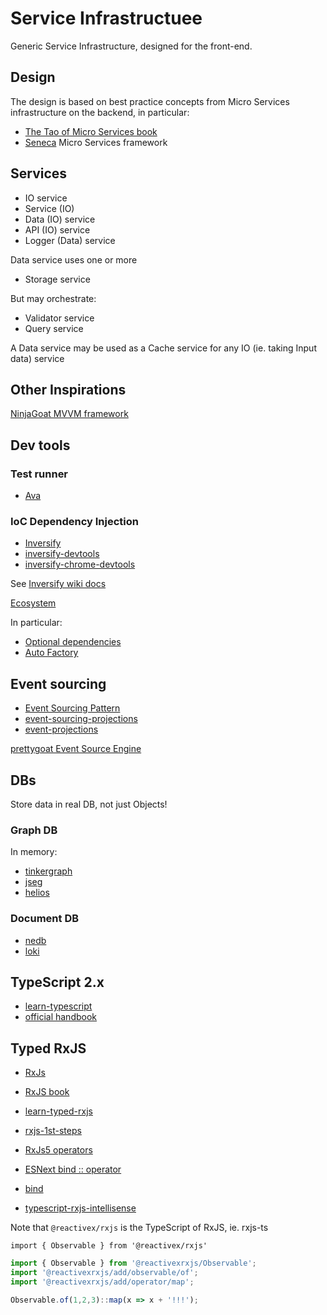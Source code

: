 # Service Infrastructuee
Generic Service Infrastructure, designed for the front-end.

## Design
The design is based on best practice concepts from Micro Services infrastructure on the backend, in particular:
- [The Tao of Micro Services book](http://www.richardrodger.com/tao-of-microservices#.WMPLQ2TytE4)
- [Seneca](http://senecajs.org/) Micro Services framework

## Services
- IO service
- Service (IO)
- Data (IO) service
- API (IO) service
- Logger (Data) service

Data service uses one or more
- Storage service

But may orchestrate:
- Validator service
- Query service

A Data service may be used as a Cache service for any IO (ie. taking Input data) service

## Other Inspirations
[NinjaGoat MVVM framework](https://github.com/tierratelematics/ninjagoat/wiki/Getting-started)

## Dev tools

### Test runner
- [Ava](https://github.com/avajs/ava)

### IoC Dependency Injection
- [Inversify](http://inversify.io/)
- [inversify-devtools](https://github.com/inversify/inversify-devtools)
- [inversify-chrome-devtools](https://github.com/inversify/inversify-chrome-devtools)

See [Inversify wiki docs](https://github.com/inversify/InversifyJS/tree/master/wiki)

[Ecosystem](https://github.com/inversify/InversifyJS/blob/master/wiki/ecosystem.md)

In particular:
- [Optional dependencies](https://github.com/inversify/InversifyJS/blob/master/wiki/optional_dependencies.md)
- [Auto Factory](https://github.com/inversify/InversifyJS/blob/master/wiki/auto_factory.md)

## Event sourcing
- [Event Sourcing Pattern](https://msdn.microsoft.com/en-us/library/dn589792.aspx)
- [event-sourcing-projections](https://abdullin.com/post/event-sourcing-projections/)
- [event-projections](http://www.jefclaes.be/2013/10/event-projections.html)

[prettygoat Event Source Engine](https://github.com/tierratelematics/prettygoat)

## DBs
Store data in real DB, not just Objects!

### Graph DB
In memory:
- [tinkergraph](https://github.com/jbmusso/tinkergraph-js)
- [jseg](https://github.com/brandonbloom/jseg)
- [helios](https://github.com/zuudo/helios.js?files=1)

### Document DB
- [nedb](https://github.com/louischatriot/nedb)
- [loki](http://lokijs.org/)


## TypeScript 2.x
- [learn-typescript](https://github.com/panacloud/learn-typescript)
- [official handbook](https://www.typescriptlang.org/docs/tutorial.html)

## Typed RxJS
- [RxJs](http://reactivex.io/rxjs/)
- [RxJS book](https://xgrommx.github.io/rx-book/index.html)
- [learn-typed-rxjs](https://github.com/panacloud/learn-typed-rxjs)
- [rxjs-1st-steps](https://juristr.com/blog/2016/06/rxjs-1st-steps-subject/)
- [RxJs5 operators](https://gist.github.com/btroncone/d6cf141d6f2c00dc6b35)
- [ESNext bind :: operator](https://github.com/tc39/proposal-bind-operator)
- [bind](http://babeljs.io/docs/plugins/transform-function-bind/)

- [typescript-rxjs-intellisense](https://www.gurustop.net/blog/2016/04/19/typescript-rxjs-intellisense-node)

Note that `@reactivex/rxjs` is the TypeScript of RxJS, ie. rxjs-ts

`import { Observable } from '@reactivex/rxjs'`

```js
import { Observable } from '@reactivexrxjs/Observable';
import '@reactivexrxjs/add/observable/of';
import '@reactivexrxjs/add/operator/map';

Observable.of(1,2,3)::map(x => x + '!!!');
```